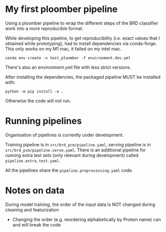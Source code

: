 # My first ploomber pipeline

Using a ploomber pipeline to wrap the different steps of the BRD classifier work into a more reproducible format.

While developing this pipeline, to get reproducibility (i.e. exact values that I obtained while prototyping), had to install dependencies via conda-forge. 
This only works on my M1 mac, it failed on my intel mac.

```
conda env create -n test_ploomber -f environment.dev.yml
```

There's also an environment.yml file with less strict versions.

After installing the dependencies, the packaged pipeline MUST be installed with:
```
python -m pip install -e .
```

Otherwise the code will not run.

# Running pipelines

Organisation of pipelines is currently under development.

Training pipeline is in `src/brd_pcm/pipeline.yaml`, serving pipeline is in `src/brd_pcm/pipeline.serve.yaml`.
There is an additional pipeline for running extra test sets (only relevant during development) called `pipeline.extra_test.yaml`.

All the pipelines share the `pipeline.preprocessing.yaml` code.

# Notes on data

During model training, the order of the input data is NOT changed during cleaning and featurization
* Changing the order (e.g. reordering alphabetically by Protein name) can and will break the code
